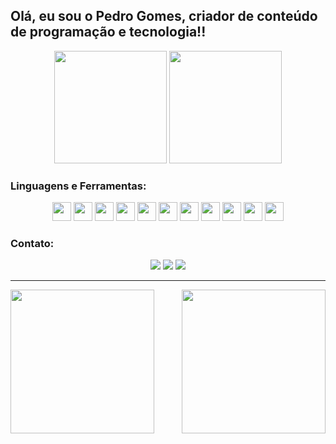## Olá, eu sou o Pedro Gomes, criador de conteúdo de programação e tecnologia!!

<div align="center">
  <img height="180em" src="https://github-readme-stats.vercel.app/api?username=PeuGomes&show_icons=true&theme=dracula&include_all_commits=true&count_private=true"/>
  <img height="180em" src="https://github-readme-stats.vercel.app/api/top-langs/?username=PeuGomes&layout=compact&langs_count=7&theme=dracula"/>
</div>

### Linguagens e Ferramentas:
<div align="center"> 
  <img src="https://cdn.jsdelivr.net/gh/devicons/devicon/icons/html5/html5-original-wordmark.svg" height="30" />
  <img src="https://cdn.jsdelivr.net/gh/devicons/devicon/icons/css3/css3-original-wordmark.svg" height="30" />
  <img src="https://cdn.jsdelivr.net/gh/devicons/devicon/icons/javascript/javascript-original.svg" height="30" />
  <img src="https://cdn.jsdelivr.net/gh/devicons/devicon/icons/typescript/typescript-original.svg" height="30" />
  <img src="https://cdn.jsdelivr.net/gh/devicons/devicon/icons/nodejs/nodejs-original-wordmark.svg" height="30" />
  <img src="https://cdn.jsdelivr.net/gh/devicons/devicon/icons/react/react-original-wordmark.svg" height="30" />
  <img src="https://cdn.jsdelivr.net/gh/devicons/devicon/icons/python/python-original-wordmark.svg" height="30" />
  <img src="https://cdn.jsdelivr.net/gh/devicons/devicon/icons/csharp/csharp-original.svg" height="30" />
  <img src="https://cdn.jsdelivr.net/gh/devicons/devicon/icons/java/java-original-wordmark.svg" height="30" />
  <img src="https://cdn.jsdelivr.net/gh/devicons/devicon/icons/spring/spring-plain-wordmark.svg" height="30" />
  <img src="https://cdn.jsdelivr.net/gh/devicons/devicon/icons/mysql/mysql-original-wordmark.svg" height="30" />
</div>

### Contato:
<div align="center"> 
  <a href="https://www.instagram.com/pedro_ivo_88/" target="_blank"><img src="https://img.shields.io/badge/-Instagram-%23E4405F?style=for-the-badge&logo=instagram&logoColor=white" target="_blank"></a> 
  <a href="mailto:pedroivobarretogomes26@gmail.com"><img src="https://img.shields.io/badge/-Gmail-%23333?style=for-the-badge&logo=gmail&logoColor=white" target="_blank"></a>
  <a href="https://www.linkedin.com/in/pedro-ivo-barreto-gomes-a313b51b9/" target="_blank"><img src="https://img.shields.io/badge/-LinkedIn-%230077B5?style=for-the-badge&logo=linkedin&logoColor=white" target="_blank"></a>
</div>

---

<div style="width: 100%; display: flex; justify-content: space-between;">
  <img src="https://github.com/PeuGomes/Python-3-OrientacaoAObjetosIntroducao/blob/master/giphyy.gif" style="height: 230px;  object-fit: cover;" />
  <img src="https://github.com/PeuGomes/Python-3-OrientacaoAObjetosIntroducao/blob/master/giphy2.gif" style="height: 230px;  object-fit: cover;" />
</div>
